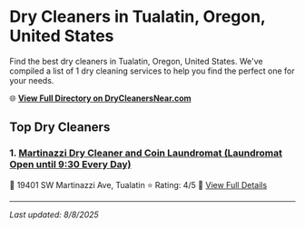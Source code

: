 # Dry Cleaners in Tualatin, Oregon, United States

Find the best dry cleaners in Tualatin, Oregon, United States. We've compiled a list of 1 dry cleaning services to help you find the perfect one for your needs.

🌐 **[View Full Directory on DryCleanersNear.com](https://drycleanersnear.com/city/US/Oregon/Tualatin)**

## Top Dry Cleaners

### 1. [Martinazzi Dry Cleaner and Coin Laundromat (Laundromat Open until 9:30 Every Day)](https://drycleanersnear.com/dryCleaner/68955a3082a21f618f14bede/martinazzi-dry-cleaner-and-coin-laundromat-laundromat-open-until-9-30-every-day)
📍 19401 SW Martinazzi Ave, Tualatin
⭐ Rating: 4/5
🔗 [View Full Details](https://drycleanersnear.com/dryCleaner/68955a3082a21f618f14bede/martinazzi-dry-cleaner-and-coin-laundromat-laundromat-open-until-9-30-every-day)


---

*Last updated: 8/8/2025*
